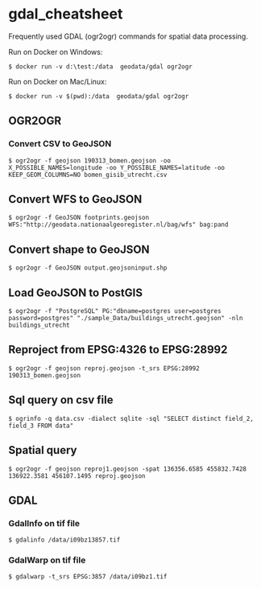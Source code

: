 # gdal_cheatsheet

Frequently used GDAL (ogr2ogr) commands for spatial data processing.

Run on Docker on Windows:

```
$ docker run -v d:\test:/data  geodata/gdal ogr2ogr
```

Run on Docker on Mac/Linux:

```
$ docker run -v $(pwd):/data  geodata/gdal ogr2ogr
```


## OGR2OGR

### Convert CSV to GeoJSON

```
$ ogr2ogr -f geojson 190313_bomen.geojson -oo X_POSSIBLE_NAMES=longitude -oo Y_POSSIBLE_NAMES=latitude -oo KEEP_GEOM_COLUMNS=NO bomen_gisib_utrecht.csv
```

## Convert WFS to GeoJSON

```
$ ogr2ogr -f GeoJSON footprints.geojson WFS:"http://geodata.nationaalgeoregister.nl/bag/wfs" bag:pand
```

## Convert shape to GeoJSON

```
$ ogr2ogr -f GeoJSON output.geojsoninput.shp
```

## Load GeoJSON to PostGIS

```
$ ogr2ogr -f "PostgreSQL" PG:"dbname=postgres user=postgres password=postgres" "./sample_Data/buildings_utrecht.geojson" -nln buildings_utrecht
```

## Reproject from EPSG:4326 to EPSG:28992

```
$ ogr2ogr -f geojson reproj.geojson -t_srs EPSG:28992 190313_bomen.geojson
```

## Sql query on csv file

```
$ ogrinfo -q data.csv -dialect sqlite -sql "SELECT distinct field_2, field_3 FROM data"
```

## Spatial query

```
$ ogr2ogr -f geojson reproj1.geojson -spat 136356.6585 455832.7428 136922.3581 456107.1495 reproj.geojson
```

## GDAL

### GdalInfo on tif file

```
$ gdalinfo /data/i09bz13857.tif
```

### GdalWarp on tif file

```
$ gdalwarp -t_srs EPSG:3857 /data/i09bz1.tif
```
